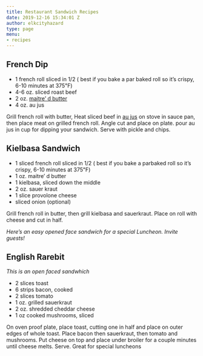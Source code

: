 ```yaml
---
title: Restaurant Sandwich Recipes
date: 2019-12-16 15:34:01 Z
author: elkcityhazard
type: page
menu:
- recipes
---
```


## French Dip

  * 1 french roll sliced in 1/2 ( best if you bake a par baked roll so it&#8217;s crispy, 6-10 minutes at 375&#8457;)
  * 4-6 oz. sliced roast beef
  * 2 oz. <a href="/wordpress/grilling-cookouts-and-barbecues/maitre-d-butter/" rel="noopener noreferrer" target="_blank">maitre&#8217; d butter</a>
  * 4 oz. au jus

Grill french roll with butter, Heat sliced beef in <a href="/wordpress/recipe-basics-and-sauces/quick-au-jus/" rel="noopener noreferrer" target="_blank">au jus</a> on stove in sauce pan, then place meat on grilled french roll. Angle cut and place on plate. pour au jus in cup for dipping your sandwich. Serve with pickle and chips.

## Kielbasa Sandwich

  * 1 sliced french roll sliced in 1/2 ( best if you bake a parbaked roll so it&#8217;s crispy, 6-10 minutes at 375&#8457;)
  * 1 oz. maitre&#8217; d butter
  * 1 kielbasa, sliced down the middle
  * 2 oz. sauer kraut
  * 1 slice provolone cheese
  * sliced onion (optional)

Grill french roll in butter, then grill kielbasa and sauerkraut. Place on roll with cheese and cut in half.

_Here&#8217;s an easy opened face sandwich for a special Luncheon. Invite guests!_

## English Rarebit

_This is an open faced sandwhich_

  * 2 slices toast
  * 6 strips bacon, cooked
  * 2 slices tomato
  * 1 oz. grilled sauerkraut
  * 2 oz. shredded cheddar cheese
  * 1 oz cooked mushrooms, sliced

On oven proof plate, place toast, cutting one in half and place on outer edges of whole toast. Place bacon then sauerkraut, then tomato and mushrooms. Put cheese on top and place under broiler for a couple minutes until cheese melts. Serve. Great for special luncheons